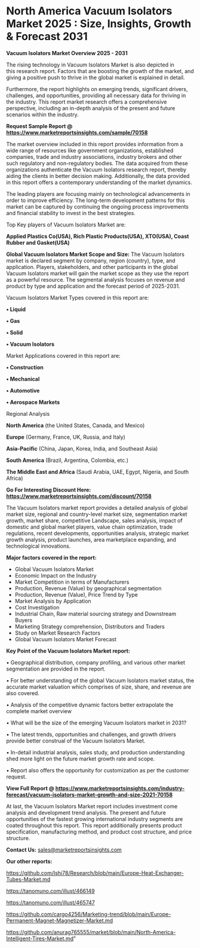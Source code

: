 # North America Vacuum Isolators Market 2025 : Size, Insights, Growth & Forecast 2031

<Strong> Vacuum Isolators Market Overview 2025 - 2031</strong>

The rising technology in Vacuum Isolators Market is also depicted in this research report. Factors that are boosting the growth of the market, and giving a positive push to thrive in the global market is explained in detail.

Furthermore, the report highlights on emerging trends, significant drivers, challenges, and opportunities, providing all necessary data for thriving in the industry. This report market research offers a comprehensive perspective, including an in-depth analysis of the present and future scenarios within the industry.

<strong>Request Sample Report @ <a href=https://www.marketreportsinsights.com/sample/70158>https://www.marketreportsinsights.com/sample/70158</a></strong>

The market overview included in this report provides information from a wide range of resources like government organizations, established companies, trade and industry associations, industry brokers and other such regulatory and non-regulatory bodies. The data acquired from these organizations authenticate the Vacuum Isolators research report, thereby aiding the clients in better decision making. Additionally, the data provided in this report offers a contemporary understanding of the market dynamics.

The leading players are focusing mainly on technological advancements in order to improve efficiency. The long-term development patterns for this market can be captured by continuing the ongoing process improvements and financial stability to invest in the best strategies.

Top Key players of Vacuum Isolators Market are:

<strong>Applied Plastics Co(USA), Rich Plastic Products(USA), XTO(USA), Coast Rubber and Gasket(USA)</strong>

<strong><b>Global Vacuum Isolators Market Scope and Size:</b></strong>
The Vacuum Isolators market is declared segment by company, region (country), type, and application. Players, stakeholders, and other participants in the global Vacuum Isolators market will gain the market scope as they use the report as a powerful resource. The segmental analysis focuses on revenue and product by type and application and the forecast period of 2025-2031.

Vacuum Isolators Market Types covered in this report are:

<strong>• Liquid

• Gas

• Solid

• Vacuum Isolators</strong>

Market Applications covered in this report are:

<strong>• Construction

• Mechanical

• Automotive

• Aerospace Markets</strong> 

Regional Analysis

<strong>North America</strong> (the United States, Canada, and Mexico)

<strong>Europe</strong> (Germany, France, UK, Russia, and Italy)

<strong>Asia-Pacific</strong> (China, Japan, Korea, India, and Southeast Asia)

<strong>South America</strong> (Brazil, Argentina, Colombia, etc.)

<strong>The Middle East and Africa</strong> (Saudi Arabia, UAE, Egypt, Nigeria, and South Africa)

<strong>Go For Interesting Discount Here: <a href=https://www.marketreportsinsights.com/discount/70158>https://www.marketreportsinsights.com/discount/70158</a></strong>

The Vacuum Isolators market report provides a detailed analysis of global market size, regional and country-level market size, segmentation market growth, market share, competitive Landscape, sales analysis, impact of domestic and global market players, value chain optimization, trade regulations, recent developments, opportunities analysis, strategic market growth analysis, product launches, area marketplace expanding, and technological innovations.

<strong><b>Major factors covered in the report:</b></strong>
<ul>
  <li>Global Vacuum Isolators Market </li>
  <li>Economic Impact on the Industry</li>
  <li>Market Competition in terms of Manufacturers</li>
  <li>Production, Revenue (Value) by geographical segmentation</li>
  <li>Production, Revenue (Value), Price Trend by Type</li>
  <li>Market Analysis by Application</li>
  <li>Cost Investigation</li>
  <li>Industrial Chain, Raw material sourcing strategy and Downstream Buyers</li>
  <li>Marketing Strategy comprehension, Distributors and Traders</li>
  <li>Study on Market Research Factors</li>
  <li>Global Vacuum Isolators Market Forecast</li>
</ul>

<strong><b>Key Point of the Vacuum Isolators Market report:</b></strong>

• Geographical distribution, company profiling, and various other market segmentation are provided in the report.

• For better understanding of the global Vacuum Isolators market status, the accurate market valuation which comprises of size, share, and revenue are also covered.

• Analysis of the competitive dynamic factors better extrapolate the complete market overview

• What will be the size of the emerging Vacuum Isolators market in 2031?

• The latest trends, opportunities and challenges, and growth drivers provide better construal of the Vacuum Isolators Market.

• In-detail industrial analysis, sales study, and production understanding shed more light on the future market growth rate and scope.

• Report also offers the opportunity for customization as per the customer request.

<strong><b>View Full Report @ <a href=https://www.marketreportsinsights.com/industry-forecast/vacuum-isolators-market-growth-and-size-2021-70158>https://www.marketreportsinsights.com/industry-forecast/vacuum-isolators-market-growth-and-size-2021-70158</a></b></strong>


At last, the Vacuum Isolators Market report includes investment come analysis and development trend analysis. The present and future opportunities of the fastest growing international industry segments are coated throughout this report. This report additionally presents product specification, manufacturing method, and product cost structure, and price structure.

<strong>Contact Us:</strong>
sales@marketreportsinsights.com

<strong>Our other reports:</strong>

<a href=https://github.com/Ishi78/Research/blob/main/Europe-Heat-Exchanger-Tubes-Market.md>https://github.com/Ishi78/Research/blob/main/Europe-Heat-Exchanger-Tubes-Market.md</a>

<a href=https://tanomuno.com/illust/466149>https://tanomuno.com/illust/466149</a>

<a href=https://tanomuno.com/illust/465747>https://tanomuno.com/illust/465747</a>

<a href=https://github.com/cargo4256/Marketing-trend/blob/main/Europe-Permanent-Magnet-Magnetizer-Market.md>https://github.com/cargo4256/Marketing-trend/blob/main/Europe-Permanent-Magnet-Magnetizer-Market.md</a>

<a href=https://github.com/anurag765555/market/blob/main/North-America-Intelligent-Tires-Market.md>https://github.com/anurag765555/market/blob/main/North-America-Intelligent-Tires-Market.md</a>"
